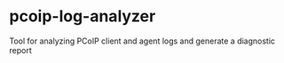 # pcoip-log-analyzer
Tool for analyzing PCoIP client and agent logs and generate a diagnostic report
